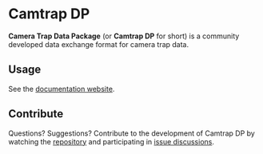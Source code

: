 # Camtrap DP

**Camera Trap Data Package** (or **Camtrap DP** for short) is a community developed data exchange format for camera trap data.

## Usage

See the [documentation website](https://tdwg.github.io/camtrap-dp/).

## Contribute

Questions? Suggestions? Contribute to the development of Camtrap DP by watching the [repository](https://github.com/tdwg/camtrap-dp) and participating in [issue discussions](https://github.com/tdwg/camtrap-dp/issues).
